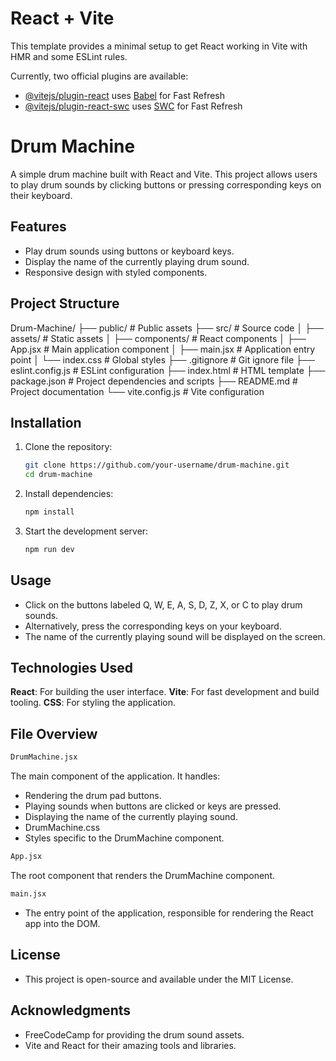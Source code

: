 # React + Vite

This template provides a minimal setup to get React working in Vite with HMR and some ESLint rules.

Currently, two official plugins are available:

- [@vitejs/plugin-react](https://github.com/vitejs/vite-plugin-react/blob/main/packages/plugin-react/README.md) uses [Babel](https://babeljs.io/) for Fast Refresh
- [@vitejs/plugin-react-swc](https://github.com/vitejs/vite-plugin-react-swc) uses [SWC](https://swc.rs/) for Fast Refresh

# Drum Machine

A simple drum machine built with React and Vite. This project allows users to play drum sounds by clicking buttons or pressing corresponding keys on their keyboard.

## Features

- Play drum sounds using buttons or keyboard keys.
- Display the name of the currently playing drum sound.
- Responsive design with styled components.

## Project Structure
Drum-Machine/ ├── public/ # Public assets ├── src/ # Source code │ ├── assets/ # Static assets │ ├── components/ # React components │ ├── App.jsx # Main application component │ ├── main.jsx # Application entry point │ └── index.css # Global styles ├── .gitignore # Git ignore file ├── eslint.config.js # ESLint configuration ├── index.html # HTML template ├── package.json # Project dependencies and scripts ├── README.md # Project documentation └── vite.config.js # Vite configuration



## Installation

1. Clone the repository:

   ```sh
   git clone https://github.com/your-username/drum-machine.git
   cd drum-machine
   ```

2. Install dependencies:
   ```bash
   npm install
   ```
3. Start the development server:
   ```bash
   npm run dev
   ```
## Usage
- Click on the buttons labeled Q, W, E, A, S, D, Z, X, or C to play drum sounds.
- Alternatively, press the corresponding keys on your keyboard.
- The name of the currently playing sound will be displayed on the screen.
  
## Technologies Used
**React**: For building the user interface.
**Vite**: For fast development and build tooling.
**CSS**: For styling the application.

## File Overview
```bash
DrumMachine.jsx
```
The main component of the application. It handles:

- Rendering the drum pad buttons.
- Playing sounds when buttons are clicked or keys are pressed.
- Displaying the name of the currently playing sound.
- DrumMachine.css
- Styles specific to the DrumMachine component.
```bash
App.jsx
```
The root component that renders the DrumMachine component.
```bash
main.jsx
```
- The entry point of the application, responsible for rendering the React app into the DOM.

## License
- This project is open-source and available under the MIT License.

## Acknowledgments
- FreeCodeCamp for providing the drum sound assets.
- Vite and React for their amazing tools and libraries.



